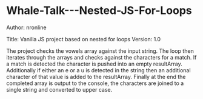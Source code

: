 # Whale-Talk---Nested-JS-For-Loops
Author: nronline

Title: Vanilla JS project based on nested for loops
Version: 1.0

The project checks the vowels array against the input string. 
The loop then iterates through the arrays and checks against the characters for a match. 
If a match is detected the character is pushed into an empty resultArray. 
Additionally if either an e or a u is detected in the string then an additional character of that value is added to the resultArray. 
Finally at the end the completed array is output to the console, the characters are joined to a single string and converted to upper case.
